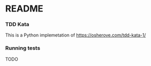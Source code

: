 # README

### TDD Kata

This is a Python implemetation of https://osherove.com/tdd-kata-1/

### Running tests
TODO
